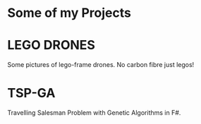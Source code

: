 # Some of my Projects

# LEGO DRONES
Some pictures of lego-frame drones. No carbon fibre just legos!

# TSP-GA
Travelling Salesman Problem with Genetic Algorithms in F#.
